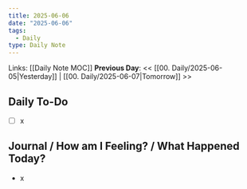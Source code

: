 ```yaml
---
title: 2025-06-06
date: "2025-06-06"
tags:
  - Daily
type: Daily Note
---
```


Links: [[Daily Note MOC]]
**Previous Day**: << [[00. Daily/2025-06-05|Yesterday]] | [[00. Daily/2025-06-07|Tomorrow]] >>

## Daily To-Do
- [ ] x
## Journal / How am I Feeling? / What Happened Today?
- x